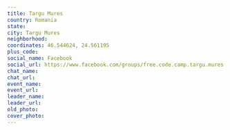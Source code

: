 ```yaml
---
title: Targu Mures
country: Romania
state: 
city: Targu Mures
neighborhood: 
coordinates: 46.544624, 24.561195
plus_code:
social_name: Facebook
social_url: https://www.facebook.com/groups/free.code.camp.targu.mures
chat_name:
chat_url:
event_name:
event_url:
leader_name:
leader_url:
old_photo: 
cover_photo:
---
```

